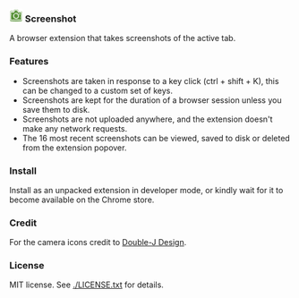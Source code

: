### ![logo](src/images/camera24.png) Screenshot

A browser extension that takes screenshots of the active tab.

### Features

* Screenshots are taken in response to a key click (ctrl + shift + K), this
  can be changed to a custom set of keys.
* Screenshots are kept for the duration of a browser session unless you save them to disk.
* Screenshots are not uploaded anywhere, and the extension doesn't make any network requests.
* The 16 most recent screenshots can be viewed, saved to disk or deleted from the extension popover.

### Install

Install as an unpacked extension in developer mode, or kindly wait for it to
become available on the Chrome store.

### Credit

For the camera icons credit to [Double-J Design](http://www.iconarchive.com/artist/double-j-design.html).

### License

MIT license. See [./LICENSE.txt](/.LICENSE.txt) for details.

